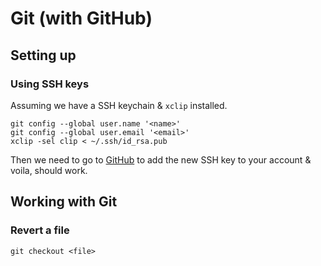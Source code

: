 # Git (with GitHub)

## Setting up

### Using SSH keys

Assuming we have a SSH keychain & `xclip` installed.

    git config --global user.name '<name>'
    git config --global user.email '<email>'
    xclip -sel clip < ~/.ssh/id_rsa.pub

Then we need to go to [GitHub](https://github.com/settings/ssh) to add the new SSH key to your account & voila, should work.

## Working with Git

### Revert a file

    git checkout <file>

